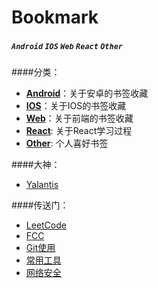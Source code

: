# Bookmark
 

##### `Android` `IOS` `Web` `React` `Other`


####分类：

* [**Android**](./android/android.md)：关于安卓的书签收藏
* [**IOS**](./ios/ios.md)：关于IOS的书签收藏
* [**Web**](./web/web.md)：关于前端的书签收藏
* [**React**](./react/react.md): 关于React学习过程
* [**Other**](./other/other.md): 个人喜好书签

####大神：

* [Yalantis](https://github.com/Yalantis)

####传送门：

* [LeetCode](https://leetcode.com/)
* [FCC](https://www.freecodecamp.cn)
* [Git使用](./other/usegit.md)
* [常用工具](./other/utils.md)
* [网络安全](./other/security.md)



